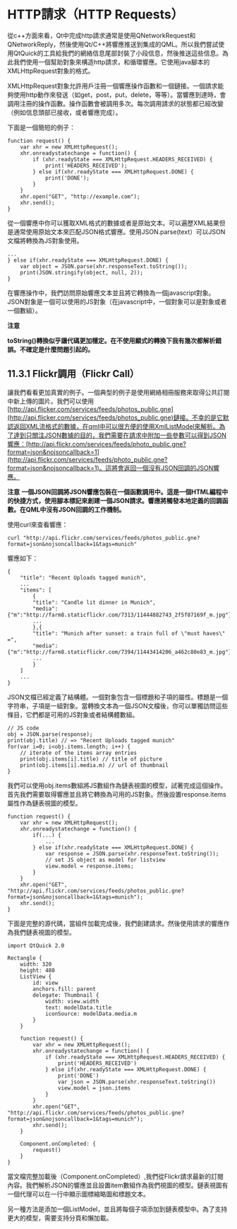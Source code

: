 # HTTP請求（HTTP Requests）

從c++方面來看，Qt中完成http請求通常是使用QNetworkRequest和QNetworkReply，然後使用Qt/C++將響應推送到集成的QML。所以我們嘗試使用QtQuick的工具給我們的網絡信息尾部封裝了小段信息，然後推送這些信息。為此我們使用一個幫助對象來構造http請求，和循環響應。它使用java腳本的XMLHttpRequest對象的格式。

XMLHttpRequest對象允許用戶注冊一個響應操作函數和一個鏈接。一個請求能夠使用http動作來發送（如get，post，put，delete，等等）。當響應到達時，會調用注冊的操作函數。操作函數會被調用多次。每次調用請求的狀態都已經改變（例如信息頭部已接收，或者響應完成）。

下面是一個簡短的例子：

```
function request() {
    var xhr = new XMLHttpRequest();
    xhr.onreadystatechange = function() {
        if (xhr.readyState === XMLHttpRequest.HEADERS_RECEIVED) {
            print('HEADERS_RECEIVED');
        } else if(xhr.readyState === XMLHttpRequest.DONE) {
            print('DONE');
        }
    }
    xhr.open("GET", "http://example.com");
    xhr.send();
}
```

從一個響應中你可以獲取XML格式的數據或者是原始文本。可以遍歷XML結果但是通常使用原始文本來匹配JSON格式響應。使用JSON.parse(text）可以JSON文檔將轉換為JS對象使用。

```
...
} else if(xhr.readyState === XMLHttpRequest.DONE) {
    var object = JSON.parse(xhr.responseText.toString());
    print(JSON.stringify(object, null, 2));
}
```

在響應操作中，我們訪問原始響應文本並且將它轉換為一個javascript對象。JSON對象是一個可以使用的JS對象（在javascript中，一個對象可以是對象或者一個數組）。

**注意**

**toString()轉換似乎讓代碼更加穩定。在不使用顯式的轉換下我有幾次都解析錯誤。不確定是什麼問題引起的。**

## 11.3.1 Flickr調用（Flickr Call）

讓我們看看更加真實的例子。一個典型的例子是使用網絡相冊服務來取得公共訂閱中新上傳的圖片。我們可以使用[http://api.flicker.com/services/feeds/photos_public.gne](http://api.flicker.com/services/feeds/photos_public.gne)鏈接。不幸的是它默認返回XML流格式的數據，在qml中可以很方便的使用XmlListModel來解析。為了達到只關注JSON數據的目的，我們需要在請求中附加一些參數可以得到JSON響應：[http://api.flickr.com/services/feeds/photo_public.gne?format=json&nojsoncallback=1](http://api.flickr.com/services/feeds/photo_public.gne?format=json&nojsoncallback=1)。這將會返回一個沒有JSON回調的JSON響應。

**注意**
**一個JSON回調將JSON響應包裝在一個函數調用中。這是一個HTML編程中的快捷方式，使用腳本標記來創建一個JSON請求。響應將觸發本地定義的回調函數。在QML中沒有JSON回調的工作機制。**

使用curl來查看響應：

```
curl "http://api.flickr.com/services/feeds/photos_public.gne?format=json&nojsoncallback=1&tags=munich"
```

響應如下：

```
{
    "title": "Recent Uploads tagged munich",
    ...
    "items": [
        {
        "title": "Candle lit dinner in Munich",
        "media": {"m":"http://farm8.staticflickr.com/7313/11444882743_2f5f87169f_m.jpg"},
        ...
        },{
        "title": "Munich after sunset: a train full of \"must haves\" =",
        "media": {"m":"http://farm8.staticflickr.com/7394/11443414206_a462c80e83_m.jpg"},
        ...
        }
    ]
    ...
}
```

JSON文檔已經定義了結構體。一個對象包含一個標題和子項的屬性。標題是一個字符串，子項是一組對象。當轉換文本為一個JSON文檔後，你可以單獨訪問這些條目，它們都是可用的JS對象或者結構體數組。

```
// JS code
obj = JSON.parse(response);
print(obj.title) // => "Recent Uploads tagged munich"
for(var i=0; i<obj.items.length; i++) {
    // iterate of the items array entries
    print(obj.items[i].title) // title of picture
    print(obj.items[i].media.m) // url of thumbnail
}
```

我們可以使用obj.items數組將JS數組作為鏈表視圖的模型，試著完成這個操作。首先我們需要取得響應並且將它轉換為可用的JS對象。然後設置response.items屬性作為鏈表視圖的模型。

```
function request() {
    var xhr = new XMLHttpRequest();
    xhr.onreadystatechange = function() {
        if(...) {
            ...
        } else if(xhr.readyState === XMLHttpRequest.DONE) {
            var response = JSON.parse(xhr.responseText.toString());
            // set JS object as model for listview
            view.model = response.items;
        }
    }
    xhr.open("GET", "http://api.flickr.com/services/feeds/photos_public.gne?format=json&nojsoncallback=1&tags=munich");
    xhr.send();
}
```

下面是完整的源代碼，當組件加載完成後，我們創建請求。然後使用請求的響應作為我們鏈表視圖的模型。

```
import QtQuick 2.0

Rectangle {
    width: 320
    height: 480
    ListView {
        id: view
        anchors.fill: parent
        delegate: Thumbnail {
            width: view.width
            text: modelData.title
            iconSource: modelData.media.m
        }
    }

    function request() {
        var xhr = new XMLHttpRequest();
        xhr.onreadystatechange = function() {
            if (xhr.readyState === XMLHttpRequest.HEADERS_RECEIVED) {
                print('HEADERS_RECEIVED')
            } else if(xhr.readyState === XMLHttpRequest.DONE) {
                print('DONE')
                var json = JSON.parse(xhr.responseText.toString())
                view.model = json.items
            }
        }
        xhr.open("GET", "http://api.flickr.com/services/feeds/photos_public.gne?format=json&nojsoncallback=1&tags=munich");
        xhr.send();
    }

    Component.onCompleted: {
        request()
    }
}
```

當文檔完整加載後（Component.onCompleted）,我們從Flickr請求最新的訂閱內容。我們解析JSON的響應並且設置item數組作為我們視圖的模型。鏈表視圖有一個代理可以在一行中顯示圖標縮略圖和標題文本。

另一種方法是添加一個ListModel，並且將每個子項添加到鏈表模型中。為了支持更大的模型，需要支持分頁和懶加載。
